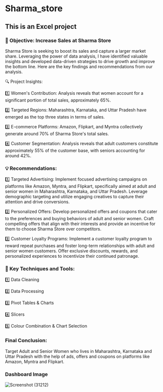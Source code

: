 # Sharma_store
## This is an Excel project

### 🎯 Objective: Increase Sales at Sharma Store

Sharma Store is seeking to boost its sales and capture a larger market share. Leveraging the power of data analysis, I have identified valuable insights and developed data-driven strategies to drive growth and improve the bottom line. Here are the key findings and recommendations from our analysis.

🔍 Project Insights:

1️⃣ Women's Contribution: Analysis reveals that women account for a significant portion of total sales, approximately 65%.

2️⃣ Targeted Regions: Maharashtra, Karnataka, and Uttar Pradesh have emerged as the top three states in terms of sales.

3️⃣ E-commerce Platforms: Amazon, Flipkart, and Myntra collectively generate around 70% of Sharma Store's total sales.

4️⃣ Customer Segmentation: Analysis reveals that adult customers constitute approximately 55% of the customer base, with seniors accounting for around 42%.

### 💡 Recommendations:

1️⃣ Targeted Advertising: Implement focused advertising campaigns on platforms like Amazon, Myntra, and Flipkart, specifically aimed at adult and senior women in Maharashtra, Karnataka, and Uttar Pradesh. Leverage demographic targeting and utilize engaging creatives to capture their attention and drive conversions.

2️⃣ Personalized Offers: Develop personalized offers and coupons that cater to the preferences and buying behaviors of adult and senior women. Craft compelling offers that align with their interests and provide an incentive for them to choose Sharma Store over competitors.

3️⃣ Customer Loyalty Programs: Implement a customer loyalty program to reward repeat purchases and foster long-term relationships with adult and senior women customers. Offer exclusive discounts, rewards, and personalized experiences to incentivize their continued patronage.

### 🔑 Key Techniques and Tools:

1️⃣ Data Cleaning

2️⃣ Data Processing

3️⃣ Pivot Tables & Charts

4️⃣ Slicers

5️⃣ Colour Combination & Chart Selection

### Final Conclusion:
Target Adult and Senior Women who lives in Maharashtra, Karnataka and Uttar Pradesh with the help of ads, offers and coupons on platforms like Amazon, Myntra and Flipkart.

### Dashboard Image
![Screenshot (31212)](https://github.com/Aayush2k23/Sharma_store/assets/131526402/5ff0607c-cae2-4189-9f14-b78566a8e299)


